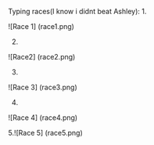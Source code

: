 Typing races(I know i didnt beat Ashley):
1.

![Race 1]
(race1.png)

2.
![Race2]
(race2.png)

3.
![Race 3]
(race3.png)

4.
![Race 4]
(race4.png)

5.![Race 5]
(race5.png)